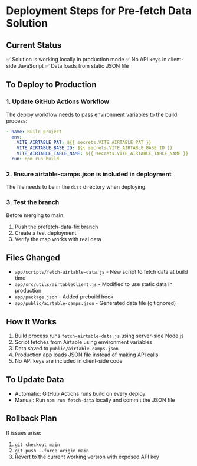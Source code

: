 # Deployment Steps for Pre-fetch Data Solution

## Current Status
✅ Solution is working locally in production mode
✅ No API keys in client-side JavaScript
✅ Data loads from static JSON file

## To Deploy to Production

### 1. Update GitHub Actions Workflow
The deploy workflow needs to pass environment variables to the build process:

```yaml
- name: Build project
  env:
    VITE_AIRTABLE_PAT: ${{ secrets.VITE_AIRTABLE_PAT }}
    VITE_AIRTABLE_BASE_ID: ${{ secrets.VITE_AIRTABLE_BASE_ID }}
    VITE_AIRTABLE_TABLE_NAME: ${{ secrets.VITE_AIRTABLE_TABLE_NAME }}
  run: npm run build
```

### 2. Ensure airtable-camps.json is included in deployment
The file needs to be in the `dist` directory when deploying.

### 3. Test the branch
Before merging to main:
1. Push the prefetch-data-fix branch
2. Create a test deployment
3. Verify the map works with real data

## Files Changed
- `app/scripts/fetch-airtable-data.js` - New script to fetch data at build time
- `app/src/utils/airtableClient.js` - Modified to use static data in production
- `app/package.json` - Added prebuild hook
- `app/public/airtable-camps.json` - Generated data file (gitignored)

## How It Works
1. Build process runs `fetch-airtable-data.js` using server-side Node.js
2. Script fetches from Airtable using environment variables
3. Data saved to `public/airtable-camps.json`
4. Production app loads JSON file instead of making API calls
5. No API keys are included in client-side code

## To Update Data
- Automatic: GitHub Actions runs build on every deploy
- Manual: Run `npm run fetch-data` locally and commit the JSON file

## Rollback Plan
If issues arise:
1. `git checkout main` 
2. `git push --force origin main`
3. Revert to the current working version with exposed API key
